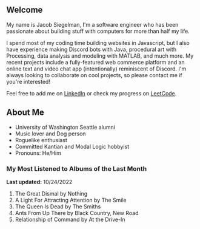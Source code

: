 
## Welcome
My name is Jacob Siegelman, I'm a software engineer who has been passionate about building stuff with computers for more than half my life.

I spend most of my coding time building websites in Javascript, but I also have experience making Discord bots with Java, procedural art with Processing, data analysis and modeling with MATLAB, and much more. My recent projects include a fully-featured web commerce platform and an online text and video chat app (intentionally) reminiscent of Discord. I'm always looking to collaborate on cool projects, so please contact me if you're interested!

Feel free to add me on [LinkedIn](https://www.linkedin.com/in/jacob-siegelman/) or check my progress on [LeetCode](https://leetcode.com/jsiegelman/).

## About Me
- University of Washington Seattle alumni
- Music lover and Dog person
- Roguelike enthusiast
- Committed Kantian and Modal Logic hobbyist
- Pronouns: He/Him

### My Most Listened to Albums of the Last Month
**Last updated:** 10/24/2022 <!-- lfm -->   
1. <!-- lfm -->The Great Dismal by Nothing  
2. <!-- lfm -->A Light For Attracting Attention by The Smile  
3. <!-- lfm -->The Queen Is Dead by The Smiths  
4. <!-- lfm -->Ants From Up There by Black Country, New Road  
5. <!-- lfm -->Relationship of Command by At the Drive-In  
